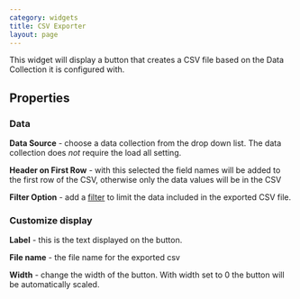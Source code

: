 ```yaml
---
category: widgets
title: CSV Exporter
layout: page
---
```


This widget will display a button that creates a CSV file based on the Data Collection it is configured with.

## Properties

### Data

**Data Source** - choose a data collection from the drop down list. The data collection does _not_ require the load all setting.

**Header on First Row** - with this selected the field names will be added to the first row of the CSV, otherwise only the data values will be in the CSV

**Filter Option** - add a [filter](../../../concepts/filters/Filters.md) to limit the data included in the exported CSV file.

### Customize display

**Label** - this is the text displayed on the button.

**File name** - the file name for the exported csv

**Width** - change the width of the button. With width set to 0 the button will be automatically scaled.
